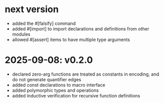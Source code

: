 # next version

* added the #[falsify] command
* added #[import] to import declarations and definitions from other
  modules
* allowed #[assert] items to have multiple type arguments

# 2025-09-08: v0.2.0

* declared zero-arg functions are treated as constants in encoding,
  and do not generate quantifier edges
* added const declarations to macro interface
* added polymorphic types and operations
* added inductive verification for recursive function definitions
